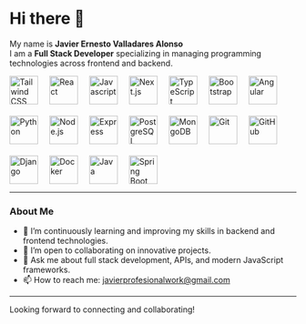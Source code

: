 # Hi there 👋

My name is **Javier Ernesto Valladares Alonso**  
I am a **Full Stack Developer** specializing in managing programming technologies across frontend and backend.

<div class="container" style="display: flex; gap: 20px; flex-wrap: wrap;">

<!-- Frontend Technologies -->
<img width="50" src="https://raw.githubusercontent.com/marwin1991/profile-technology-icons/refs/heads/main/icons/tailwind_css.png" alt="Tailwind CSS" title="Tailwind CSS"/>
<img width="50" src="https://raw.githubusercontent.com/marwin1991/profile-technology-icons/refs/heads/main/icons/react.png" alt="React" title="React"/>
<img width="50" src="https://raw.githubusercontent.com/marwin1991/profile-technology-icons/refs/heads/main/icons/javascript.png" alt="Javascript" title="Javascript"/>
<img width="50" src="https://raw.githubusercontent.com/marwin1991/profile-technology-icons/refs/heads/main/icons/next_js.png" alt="Next.js" title="Next.js"/>
<img width="50" src="https://raw.githubusercontent.com/marwin1991/profile-technology-icons/refs/heads/main/icons/typescript.png" alt="TypeScript" title="TypeScript"/>
<img width="50" src="https://raw.githubusercontent.com/marwin1991/profile-technology-icons/refs/heads/main/icons/bootstrap.png" alt="Bootstrap" title="Bootstrap"/>
<img width="50" src="https://cdn.jsdelivr.net/gh/devicons/devicon/icons/angularjs/angularjs-original.svg" alt="Angular" title="Angular"/>

<!-- Backend Technologies -->
<img width="50" src="https://cdn.jsdelivr.net/gh/devicons/devicon/icons/python/python-original.svg" alt="Python" title="Python"/>
<img width="50" src="https://cdn.jsdelivr.net/gh/devicons/devicon/icons/nodejs/nodejs-original.svg" alt="Node.js" title="Node.js"/>
<img width="50" src="https://cdn.jsdelivr.net/gh/devicons/devicon/icons/express/express-original.svg" alt="Express" title="Express"/>

<!-- Databases -->
<img width="50" src="https://cdn.jsdelivr.net/gh/devicons/devicon/icons/postgresql/postgresql-original.svg" alt="PostgreSQL" title="PostgreSQL"/>
<img width="50" src="https://cdn.jsdelivr.net/gh/devicons/devicon/icons/mongodb/mongodb-original.svg" alt="MongoDB" title="MongoDB"/>

<!-- Tools and Others -->
<img width="50" src="https://cdn.jsdelivr.net/gh/devicons/devicon/icons/git/git-original.svg" alt="Git" title="Git"/>
<img width="50" src="https://cdn.jsdelivr.net/gh/devicons/devicon/icons/github/github-original.svg" alt="GitHub" title="GitHub"/>
<img width="50" src="https://www.svgrepo.com/show/373554/django.svg" alt="Django" title="Django"/>
<img width="50" src="https://www.svgrepo.com/show/452192/docker.svg" alt="Docker" title="Docker"/>
<img width="50" src="https://www.svgrepo.com/show/184143/java.svg" alt="Java" title="Java"/>
<img width="50" src="https://www.svgrepo.com/show/354380/spring-icon.svg" alt="Spring Boot" title="Spring Boot"/>

</div>

---

### About Me

- 🌱 I’m continuously learning and improving my skills in backend and frontend technologies.
- 👯 I’m open to collaborating on innovative projects.
- 💬 Ask me about full stack development, APIs, and modern JavaScript frameworks.
- 📫 How to reach me: [javierprofesionalwork@gmail.com](mailto:javierprofesionalwork@gmail.com)

---

Looking forward to connecting and collaborating!
